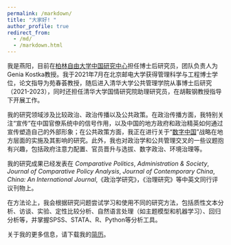 ```yaml
---
permalink: /markdown/
title: "大家好! "
author_profile: true
redirect_from: 
  - /md/
  - /markdown.html
---
```


我是燕阳，目前在[柏林自由大学中国研究中心](https://www.geschkult.fu-berlin.de/e/oas/sinologie/institut/mitarbeiter/3_mitarbeiter/Yan.html)担任博士后研究员，团队负责人为Genia Kostka教授。我于2021年7月在北京邮电大学获得管理科学与工程博士学位，论文指导为苑春荟教授，随后进入清华大学公共管理学院从事博士后研究（2021-2023），同时还担任清华大学国情研究院助理研究员，在胡鞍钢教授指导下开展工作。

我的研究领域涉及比较政治、政治传播以及公共政策。在政治传播方面，我特别关注“宣传”在中国官僚系统中的信号作用，以及中国的地方政府和政治精英如何通过宣传塑造自己的外部形象；在公共政策方面，我正在进行关于“[数字中国](https://www.digitalgovernancechina.eu/)”战略在地方层面的实施及其影响的研究。此外，我也对政治学和公共管理交叉的一些议题抱有兴趣，包括政府注意力配置、官员晋升与选拔、数字政治、环境治理等。

我的研究成果已经发表在 _Comparative Politics_, _Administration & Society_, _Journal of Comparative Policy Analysis_, _Journal of Contemporary China_, _China: An International Journal_,《政治学研究》，《治理研究》等中英文同行评议刊物上。

在方法论上，我会根据研究问题尝试学习和使用不同的研究方法，包括质性文本分析、访谈、实验、定性比较分析、自然语言处理（如主题模型和机器学习）、回归分析等，并掌握SPSS、STATA、R、Python等分析工具。

关于我的更多信息，请下载我的[简历](CV_燕阳202411.pdf)。

